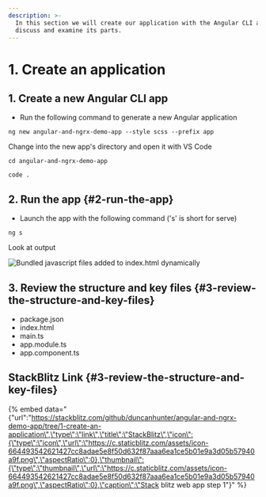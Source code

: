 ```yaml
---
description: >-
  In this section we will create our application with the Angular CLI and
  discuss and examine its parts.
---
```


# 1. Create an application

## 1. Create a new Angular CLI app

* Run the following command to generate a new Angular application

```text
ng new angular-and-ngrx-demo-app --style scss --prefix app
```

Change into the new app's directory and open it with VS Code

```text
cd angular-and-ngrx-demo-app
```

```text
code .
```

## 2. Run the app {#2-run-the-app}

* Launch the app with the following command \('s' is short for serve\)

```text
ng s
```

Look at output

![Bundled javascript files added to index.html dynamically](https://blobscdn.gitbook.com/v0/b/gitbook-28427.appspot.com/o/assets%2F-LBrKUK581lwLgG0REVS%2F-LETpqwXGsQ61JrR23om%2F-LETqbRMR25KLfmGW0PV%2Fimage.png?alt=media&token=f59945fe-414d-479a-8705-9195806666a9)

## 3. Review the structure and key files {#3-review-the-structure-and-key-files}

* package.json
* index.html
* main.ts
* app.module.ts
* app.component.ts

## StackBlitz Link {#3-review-the-structure-and-key-files}

{% embed data="{\"url\":\"https://stackblitz.com/github/duncanhunter/angular-and-ngrx-demo-app/tree/1-create-an-application\",\"type\":\"link\",\"title\":\"StackBlitz\",\"icon\":{\"type\":\"icon\",\"url\":\"https://c.staticblitz.com/assets/icon-664493542621427cc8adae5e8f50d632f87aaa6ea1ce5b01e9a3d05b57940a9f.png\",\"aspectRatio\":0},\"thumbnail\":{\"type\":\"thumbnail\",\"url\":\"https://c.staticblitz.com/assets/icon-664493542621427cc8adae5e8f50d632f87aaa6ea1ce5b01e9a3d05b57940a9f.png\",\"aspectRatio\":0},\"caption\":\"Stack blitz web app step 1\"}" %}

